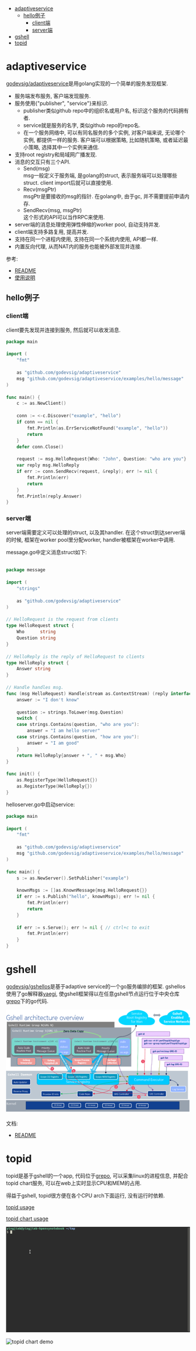 - [adaptiveservice](#adaptiveservice)
  - [hello例子](#hello例子)
    - [client端](#client端)
    - [server端](#server端)
- [gshell](#gshell)
- [topid](#topid)

# adaptiveservice
[godevsig/adaptiveservice](https://github.com/godevsig/adaptiveservice)是用golang实现的一个简单的服务发现框架.
* 服务端发布服务, 客户端发现服务.
* 服务使用{"publisher", "service"}来标识.
  * publisher类似github repo中的组织名或用户名, 标识这个服务的代码拥有者.
  * service就是服务的名字, 类似github repo的repo名.
  * 在一个服务网络中, 可以有同名服务的多个实例, 对客户端来说, 无论哪个实例, 都提供一样的服务. 客户端可以根据策略, 比如随机策略, 或者延迟最小策略, 选择其中一个实例来通信.
* 支持root registry和局域网广播发现.
* 消息的交互只有三个API.
  * Send(msg)  
msg一般定义于服务端, 是golang的struct, 表示服务端可以处理哪些struct. client import后就可以直接使用.
  * Recv(msgPtr)  
msgPtr是要接收的msg的指针. 在golang中, 由于gc, 并不需要提前申请内存.
  * SendRecv(msg, msgPtr)  
这个形式的API可以当作RPC来使用.
* server端的消息处理使用弹性伸缩的worker pool, 自动支持并发.
* client端支持多路复用, 提高并发.
* 支持在同一个进程内使用, 支持在同一个系统内使用, API都一样.
* 内置反向代理, 从而NAT内的服务也能被外部发现并连接.

参考:
* [README](https://github.com/godevsig/adaptiveservice/blob/master/README.md)
* [使用说明](https://github.com/godevsig/gshellos/blob/master/docs/adaptiveservice.md)

## hello例子
### client端
client要先发现并连接到服务, 然后就可以收发消息.
```go
package main

import (
	"fmt"

	as "github.com/godevsig/adaptiveservice"
	msg "github.com/godevsig/adaptiveservice/examples/hello/message"
)

func main() {
	c := as.NewClient()

	conn := <-c.Discover("example", "hello")
	if conn == nil {
		fmt.Println(as.ErrServiceNotFound("example", "hello"))
		return
	}
	defer conn.Close()

	request := msg.HelloRequest{Who: "John", Question: "who are you"}
	var reply msg.HelloReply
	if err := conn.SendRecv(request, &reply); err != nil {
		fmt.Println(err)
		return
	}
	fmt.Println(reply.Answer)
}
```

### server端
server端需要定义可以处理的struct, 以及其handler. 在这个struct到达server端的时候, 框架在worker pool里分配worker, handler被框架在worker中调用.

message.go中定义消息struct如下:
```go

package message

import (
	"strings"

	as "github.com/godevsig/adaptiveservice"
)

// HelloRequest is the request from clients
type HelloRequest struct {
	Who      string
	Question string
}

// HelloReply is the reply of HelloRequest to clients
type HelloReply struct {
	Answer string
}

// Handle handles msg.
func (msg HelloRequest) Handle(stream as.ContextStream) (reply interface{}) {
	answer := "I don't know"

	question := strings.ToLower(msg.Question)
	switch {
	case strings.Contains(question, "who are you"):
		answer = "I am hello server"
	case strings.Contains(question, "how are you"):
		answer = "I am good"
	}
	return HelloReply{answer + ", " + msg.Who}
}

func init() {
	as.RegisterType(HelloRequest{})
	as.RegisterType(HelloReply{})
}
```

helloserver.go中启动service:
```go
package main

import (
	"fmt"

	as "github.com/godevsig/adaptiveservice"
	msg "github.com/godevsig/adaptiveservice/examples/hello/message"
)

func main() {
	s := as.NewServer().SetPublisher("example")

	knownMsgs := []as.KnownMessage{msg.HelloRequest{}}
	if err := s.Publish("hello", knownMsgs); err != nil {
		fmt.Println(err)
		return
	}

	if err := s.Serve(); err != nil { // ctrl+c to exit
		fmt.Println(err)
	}
}
```

# gshell
[godevsig/gshellos](https://github.com/godevsig/gshellos)是基于adaptive service的一个go服务编排的框架. gshellos使用了go解释器[yaegi](https://github.com/traefik/yaegi), 使gshell框架得以在任意gshell节点运行位于中央仓库[grepo](https://github.com/godevsig/grepo)下的go代码.

![](img/my_opensource_20220918235236.png)  

文档:
* [README](https://github.com/godevsig/gshellos/blob/master/README.md)

# topid
topid是基于gshell的一个app, 代码位于[grepo](https://github.com/godevsig/grepo), 可以采集linux的进程信息, 并配合topid chart服务, 可以在web上实时显示CPU和MEM的占用.

得益于gshell, topid很方便在各个CPU arch下面运行, 没有运行时依赖.

[topid usage](perf/topid/README.md)

[topid chart usage](perf/topidchart/cmd/README.md)

![topid demo](https://github.com/godevsig/grepo/raw/master/perf/topid/gshell-topid.gif)

![topid chart demo](https://github.com/godevsig/grepo/raw/master/perf/topidchart/cmd/gshell-topidchart.gif)